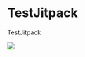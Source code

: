 # TestJitpack
TestJitpack


[![](https://jitpack.io/v/gdky005/TestJitpack.svg)](https://jitpack.io/#gdky005/TestJitpack)
